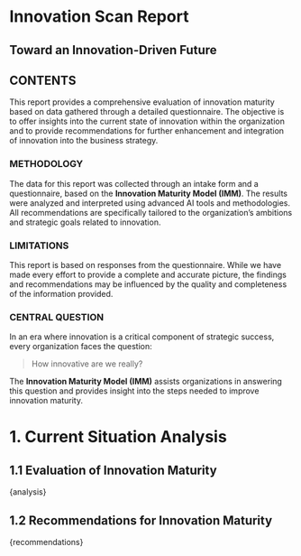 # Innovation Scan Report
## Toward an Innovation-Driven Future

## CONTENTS
This report provides a comprehensive evaluation of innovation maturity based on data gathered through a detailed questionnaire. The objective is to offer insights into the current state of innovation within the organization and to provide recommendations for further enhancement and integration of innovation into the business strategy.

### METHODOLOGY
The data for this report was collected through an intake form and a questionnaire, based on the **Innovation Maturity Model (IMM)**. The results were analyzed and interpreted using advanced AI tools and methodologies. All recommendations are specifically tailored to the organization’s ambitions and strategic goals related to innovation.

### LIMITATIONS
This report is based on responses from the questionnaire. While we have made every effort to provide a complete and accurate picture, the findings and recommendations may be influenced by the quality and completeness of the information provided.

### CENTRAL QUESTION

In an era where innovation is a critical component of strategic success, every organization faces the question:

> How innovative are we really?

The **Innovation Maturity Model (IMM)** assists organizations in answering this question and provides insight into the steps needed to improve innovation maturity.

# 1. Current Situation Analysis
## 1.1 Evaluation of Innovation Maturity
{analysis}
## 1.2 Recommendations for Innovation Maturity
{recommendations}
